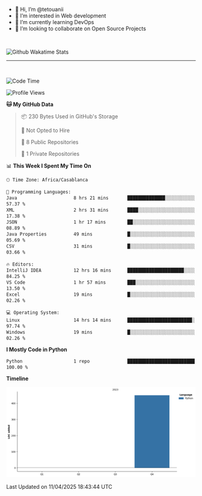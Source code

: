 - 👋 Hi, I’m @tetouanii
- 👀 I’m interested in Web development
- 🌱 I’m currently learning DevOps
- 💞️ I’m looking to collaborate on Open Source Projects

<br/>


![Github Wakatime Stats](https://github-readme-stats.vercel.app/api/wakatime/?username=@walidbosso&layout=compact&&theme=default&link="https://www.github.com/USERNAME/") 

--- 

<br/>


  
<!--START_SECTION:waka-->
![Code Time](http://img.shields.io/badge/Code%20Time-352%20hrs%2032%20mins-blue)

![Profile Views](http://img.shields.io/badge/Profile%20Views-0-blue)

**🐱 My GitHub Data** 

> 📦 230 Bytes Used in GitHub's Storage 
 > 
> 🚫 Not Opted to Hire
 > 
> 📜 8 Public Repositories 
 > 
> 🔑 1 Private Repositories 
 > 
📊 **This Week I Spent My Time On** 

```text
🕑︎ Time Zone: Africa/Casablanca

💬 Programming Languages: 
Java                     8 hrs 21 mins       ██████████████░░░░░░░░░░░   57.37 % 
XML                      2 hrs 31 mins       ████░░░░░░░░░░░░░░░░░░░░░   17.38 % 
JSON                     1 hr 17 mins        ██░░░░░░░░░░░░░░░░░░░░░░░   08.89 % 
Java Properties          49 mins             █░░░░░░░░░░░░░░░░░░░░░░░░   05.69 % 
CSV                      31 mins             █░░░░░░░░░░░░░░░░░░░░░░░░   03.66 % 

🔥 Editors: 
IntelliJ IDEA            12 hrs 16 mins      █████████████████████░░░░   84.25 % 
VS Code                  1 hr 57 mins        ███░░░░░░░░░░░░░░░░░░░░░░   13.50 % 
Excel                    19 mins             █░░░░░░░░░░░░░░░░░░░░░░░░   02.26 % 

💻 Operating System: 
Linux                    14 hrs 14 mins      ████████████████████████░   97.74 % 
Windows                  19 mins             █░░░░░░░░░░░░░░░░░░░░░░░░   02.26 % 
```

**I Mostly Code in Python** 

```text
Python                   1 repo              █████████████████████████   100.00 % 
```



**Timeline**

![Lines of Code chart](https://raw.githubusercontent.com/tetouanii/tetouanii/main/assets/bar_graph.png)


 Last Updated on 11/04/2025 18:43:44 UTC
<!--END_SECTION:waka-->
